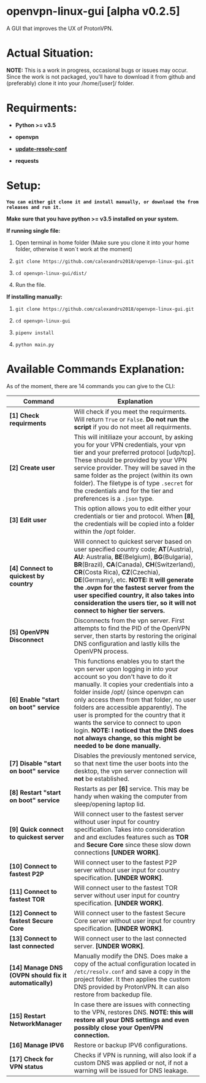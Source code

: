 # openvpn-linux-gui [alpha v0.2.5]
A GUI that improves the UX of ProtonVPN.

Actual Situation:
======
**NOTE:** This is a work in progress, occasional bugs or issues may occur. Since the work is not packaged, you'll have to download it from github and (preferably) clone it into your /home/[user]/ folder. 

Requirments:
======
* **Python >= v3.5**

* **openvpn**

* **[update-resolv-conf](https://github.com/alfredopalhares/openvpn-update-resolv-conf)**

* **requests**
  
Setup:
======
**`You can either git clone it and install manually, or download the from releases and run it.`**

**Make sure that you have python >= v3.5  installed on your system.**

**If running single file:**

1. Open terminal in home folder (Make sure you clone it into your home folder, otherwise it won´t work at the moment)

2. `git clone https://github.com/calexandru2018/openvpn-linux-gui.git`

3. `cd openvpn-linux-gui/dist/`

4. Run the file.

**If installing manually:**

1. `git clone https://github.com/calexandru2018/openvpn-linux-gui.git`

2. `cd openvpn-linux-gui`

3. `pipenv install`

4. `python main.py`

Available Commands Explanation:
======
As of the moment, there are 14 commands you can give to the CLI:

Command | Explanation 
--- | ---
**[1] Check requirments** | Will check if you meet the requirments. Will return `True` or `False`. **Do not run the script** if you do not meet all requirments.
**[2] Create user** | This will initiliaze your account, by asking you for your VPN credentials, your vpn tier and your preferred protocol [udp/tcp]. These should be provided by your VPN service provider. They will be saved in the same folder as the project (within its own folder). The filetype is of type `.secret` for the credentials and for the tier and preferences is a `.json` type. 
**[3] Edit user** | This option allows you to edit either your credentials or tier and protocol. When **[8]**, the credentials will be copied into a folder within the /opt folder.
**[4] Connect to quickest by country** | Will connect to quickest server based on user specified country code; **AT**(Austria), **AU**: Australia, **BE**(Belgium), **BG**(Bulgaria), **BR**(Brazil), **CA**(Canada), **CH**(Switzerland), **CR**(Costa Rica), **CZ**(Czechia), **DE**(Germany), etc. **NOTE: It will generate the .ovpn for the fastest server from the user specified country, it also takes into consideration the users tier, so it will not connect to higher tier servers.**
**[5] OpenVPN Disconnect** | Disconnects from the vpn server. First attempts to find the PID of the OpenVPN server, then starts by restoring the original DNS configuration and lastly kills the OpenVPN process. 
**[6] Enable "start on boot" service** | This functions enables you to start the vpn server upon logging in into your account so you don't have to do it manually. It copies your credentials into a folder inside /opt/ (since openvpn can only access them from that folder, no user folders are accessible apparently). The user is prompted for the country that it wants the service to connect to upon login. **NOTE: I noticed that the DNS does not always change, so this might be needed to be done manually.**
**[7] Disable "start on boot" service** | Disables the previously mentoned service, so that next time the user boots into the desktop, the vpn server connection will **not** be established. 
**[8] Restart "start on boot" service** | Restarts as per **[6]** service. This may be handy when waking the computer from sleep/opening laptop lid.
**[9] Quick connect to quickest server** | Will connect user to the fastest server without user input for country specification. Takes into consideration and and excludes features such as **TOR** and **Secure Core** since these slow down connections **[UNDER WORK]**.
**[10] Connect to fastest P2P** | Will connect user to the fastest P2P server without user input for country specification. **[UNDER WORK]**.
**[11] Connect to fastest TOR** | Will connect user to the fastest TOR server without user input for country specification. **[UNDER WORK]**.
**[12] Connect to fastest Secure Core** | Will connect user to the fastest Secure Core server without user input for country specification. **[UNDER WORK]**.
**[13] Connect to last connected** | Will connect user to the last connected server. **[UNDER WORK]**.
**[14] Manage DNS (OVPN should fix it automatically)** | Manually modify the DNS. Does make a copy of the actual configuration located in `/etc/resolv.conf` and save a copy in the project folder. It then applies the custom DNS provided by ProtonVPN. It can also restore from backedup file.
**[15] Restart NetworkManager** | In case there are issues with connecting to the VPN, restores DNS. **NOTE: this will restore all your DNS settings and even possibly close your OpenVPN connection.**
**[16] Manage IPV6** | Restore or backup IPV6 configurations.
**[17] Check for VPN status** | Checks if VPN is running, will also look if a custom DNS was applied or not, if not a warning will be issued for DNS leakage. 


